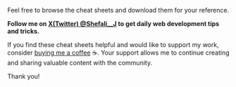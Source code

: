 Feel free to browse the cheat sheets and download them for your reference.

**Follow me on [X(Twitter) @Shefali__J](https://twitter.com/Shefali__J) to get daily web development tips and tricks.**

If you find these cheat sheets helpful and would like to support my work, consider [buying me a coffee](https://buymeacoffee.com/devshefali) ☕. Your support allows me to continue creating and sharing valuable content with the community.

Thank you!
